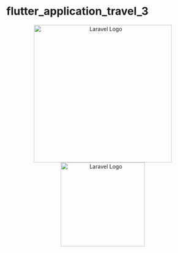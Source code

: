 # flutter_application_travel_3

<p align="center">
<a href="https://laravel.com"  target="_blank"><img  src="https://ik.polines.ac.id/wp-content/uploads/2023/11/logo-web.png"  width="360"  alt="Laravel Logo"></a> 
<a  href="https://laravel.com"  target="_blank"><img  src="https://ik.polines.ac.id/wp-content/uploads/2024/02/laravel-logo.jpg"  width="220"  alt="Laravel Logo"></a>
</p> 

